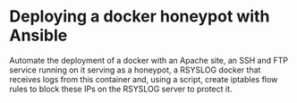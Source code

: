 # Deploying a docker honeypot with Ansible
Automate the deployment of a docker with an Apache site, an SSH and FTP service running on it serving as a honeypot, a RSYSLOG docker that receives logs from this container and, using a script, create iptables flow rules to block these IPs on the RSYSLOG server to protect it.
